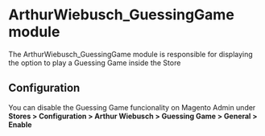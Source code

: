 # ArthurWiebusch_GuessingGame module

The ArthurWiebusch_GuessingGame module is responsible for displaying the option to play a Guessing Game inside the Store

## Configuration

You can disable the Guessing Game funcionality on Magento Admin under **Stores > Configuration > Arthur Wiebusch > Guessing Game > General > Enable**
